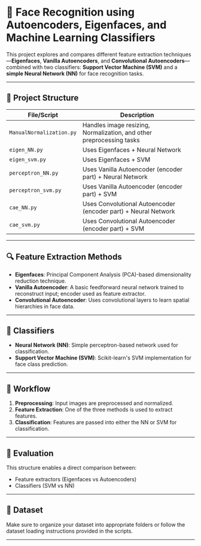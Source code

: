 # 🧠 Face Recognition using Autoencoders, Eigenfaces, and Machine Learning Classifiers

This project explores and compares different feature extraction techniques—**Eigenfaces**, **Vanilla Autoencoders**, and **Convolutional Autoencoders**—combined with two classifiers: **Support Vector Machine (SVM)** and a **simple Neural Network (NN)** for face recognition tasks.

---

## 📁 Project Structure

| File/Script           | Description                                                                 |
|-----------------------|-----------------------------------------------------------------------------|
| `ManualNormalization.py`    | Handles image resizing, Normalization, and other preprocessing tasks  |
| `eigen_NN.py`               | Uses Eigenfaces + Neural Network                                      |
| `eigen_svm.py`        | Uses Eigenfaces + SVM                                                       |
| `perceptron_NN.py`    | Uses Vanilla Autoencoder (encoder part) + Neural Network                    |
| `perceptron_svm.py`   | Uses Vanilla Autoencoder (encoder part) + SVM                               |
| `cae_NN.py`           | Uses Convolutional Autoencoder (encoder part) + Neural Network              |
| `cae_svm.py`          | Uses Convolutional Autoencoder (encoder part) + SVM                         |

---

## 🔍 Feature Extraction Methods

- **Eigenfaces**: Principal Component Analysis (PCA)-based dimensionality reduction technique.
- **Vanilla Autoencoder**: A basic feedforward neural network trained to reconstruct input; encoder used as feature extractor.
- **Convolutional Autoencoder**: Uses convolutional layers to learn spatial hierarchies in face data.

---

## 🤖 Classifiers

- **Neural Network (NN)**: Simple perceptron-based network used for classification.
- **Support Vector Machine (SVM)**: Scikit-learn's SVM implementation for face class prediction.

---

## 🚀 Workflow

1. **Preprocessing**: Input images are preprocessed and normalized.
2. **Feature Extraction**: One of the three methods is used to extract features.
3. **Classification**: Features are passed into either the NN or SVM for classification.

---

## 🧪 Evaluation

This structure enables a direct comparison between:
- Feature extractors (Eigenfaces vs Autoencoders)
- Classifiers (SVM vs NN)

---



## 📂 Dataset

Make sure to organize your dataset into appropriate folders or follow the dataset loading instructions provided in the scripts.

---

